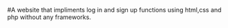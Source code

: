 #A website that impliments log in and sign up functions using html,css and php without any frameworks.
